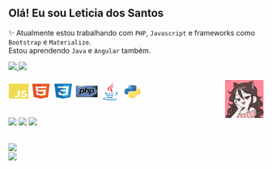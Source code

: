 <!---
LeticiaDosSantos/LeticiaDosSantos is a ✨ special ✨ repository because its `README.md` (this file) appears on your GitHub profile.
You can click the Preview link to take a look at your changes.
--->

 ## Olá! Eu sou Leticia dos Santos 
 ✨ Atualmente estou trabalhando com `PHP`, `Javascript` e frameworks como `Bootstrap` e `Materialize`.<br>Estou aprendendo `Java` e `Angular` também.

<div>
  <a href="https://github.com/LeticiaDosSantos">
    <img height="180em" src="https://github-readme-stats.vercel.app/api?username=LeticiaDosSantos&show_icons=true&theme=dracula&include_all_commits=true&count_private=true"/>
    <img height="180em" src="https://github-readme-stats.vercel.app/api/top-langs/?username=LeticiaDosSantos&layout=compact&langs_count=7&theme=dracula"/>
  </a>
</div>

<div style="display: inline_block"><br>
  <img align="center" alt="Leticia-Js" height="30" width="40" src="https://raw.githubusercontent.com/devicons/devicon/master/icons/javascript/javascript-plain.svg">
  <img align="center" alt="Leticia-HTML" height="30" width="40" src="https://raw.githubusercontent.com/devicons/devicon/master/icons/html5/html5-original.svg">
  <img align="center" alt="Leticia-CSS" height="30" width="40" src="https://raw.githubusercontent.com/devicons/devicon/master/icons/css3/css3-original.svg">
  <img align="center" alt="Leticia-PHP" height="45" width="45" src="https://raw.githubusercontent.com/devicons/devicon/master/icons/php/php-original.svg">
  <img align="center" alt="Leticia-JAVA" height="37" width="40" src="https://raw.githubusercontent.com/devicons/devicon/master/icons/java/java-original.svg">
  <img align="center" alt="Leticia-Python" height="31" width="40" src="https://raw.githubusercontent.com/devicons/devicon/master/icons/python/python-original.svg">
  <img align="right" alt="Leticia-yoda" height="15%" width="15%" src="https://raw.githubusercontent.com/LeticiaDosSantos/LeticiaDosSantos/main/gifLeticia.gif">
</div>
  
##
<div> 
  <a href="https://instagram.com/Letici_ATA" target="_blank"><img src="https://img.shields.io/badge/-Instagram-%23E4405F?style=for-the-badge&logo=instagram&logoColor=white" target="_blank"></a>
  <a href = "mailto:leticia_santos250@hotmail.com"><img src="https://img.shields.io/badge/-Gmail-%23333?style=for-the-badge&logo=gmail&logoColor=white" target="_blank"></a>
  <a href="https://www.linkedin.com/in/leticia0" target="_blank"><img src="https://img.shields.io/badge/-LinkedIn-%230077B5?style=for-the-badge&logo=linkedin&logoColor=white" target="_blank"></a> 
</div>

##
<div>
  <a href="https://github.com/LeticiaDosSantos/Avalie-Aqui---php/">
    <img align="center" src="https://github-readme-stats.vercel.app/api/pin/?username=LeticiaDosSantos&repo=Avalie-Aqui---php&theme=dracula" />
  </a><br>
  <a href="https://github.com/LeticiaDosSantos/Java-Faculdade/">
    <img align="center" src="https://github-readme-stats.vercel.app/api/pin/?username=LeticiaDosSantos&repo=Java-Faculdade&theme=dracula" />
  </a>
</div>
